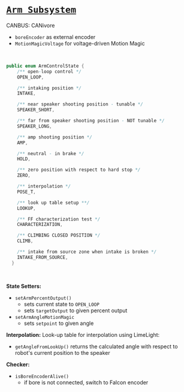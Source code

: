# [`Arm Subsystem`](/src/main/java/frc/robot/subsystems/ArmSubsystem.java)
CANBUS: CANivore
- `boreEncoder` as external encoder
- `MotionMagicVoltage` for voltage-driven Motion Magic

<br>

```java
public enum ArmControlState {
    /** open-loop control */
    OPEN_LOOP,

    /** intaking position */
    INTAKE,

    /** near speaker shooting position - tunable */
    SPEAKER_SHORT,

    /** far from speaker shooting position - NOT tunable */
    SPEAKER_LONG,

    /** amp shooting position */
    AMP,

    /** neutral - in brake */
    HOLD,

    /** zero position with respect to hard stop */
    ZERO,

    /** interpolation */
    POSE_T,

    /** look up table setup **/
    LOOKUP,

    /** FF characterization test */
    CHARACTERIZATION,

    /** CLIMBING CLOSED POSITION */
    CLIMB,

    /** intake from source zone when intake is broken */
    INTAKE_FROM_SOURCE,
  }
```
<br>


**State Setters:**
- `setArmPercentOutput()`
    - sets current state to `OPEN_LOOP`
    - sets `targetOutput` to given percent output
- `setArmAngleMotionMagic`
    - sets `setpoint` to given angle

**Interpolation:**
Look-up table for interpolation using LimeLight:
- `getAngleFromLookUp()` returns the calculated angle with respect to robot's current position to the speaker

**Checker:**
- `isBoreEncoderAlive()`
    - if bore is not connected, switch to Falcon encoder
<br>
